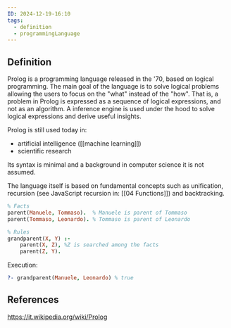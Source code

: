 ```yaml
---
ID: 2024-12-19-16:10
tags:
  - definition
  - programmingLanguage
---
```

## Definition

Prolog is a programming language released in the '70, based on logical programming.
The main goal of the language is to solve logical problems allowing the users to focus on the "what" instead of the "how". That is, a problem in Prolog is expressed as a sequence of logical expressions, and not as an algorithm. A inference engine is used under the hood to solve logical expressions and derive useful insights.

Prolog is still used today in:
- artificial intelligence ([[machine learning]])
- scientific research

Its syntax is minimal and a background in computer science it is not assumed.

The language itself is based on fundamental concepts such as unification, recursion (see JavaScript recursion in: [[04 Functions]]) and backtracking.

```prolog
% Facts
parent(Manuele, Tommaso).  % Manuele is parent of Tommaso
parent(Tommaso, Leonardo). % Tommaso is parent of Leonardo

% Rules
grandparent(X, Y) :- 
    parent(X, Z), %Z is searched among the facts
    parent(Z, Y).
```

Execution:

```prolog
?- grandparent(Manuele, Leonardo) % true
```
## References
https://it.wikipedia.org/wiki/Prolog
